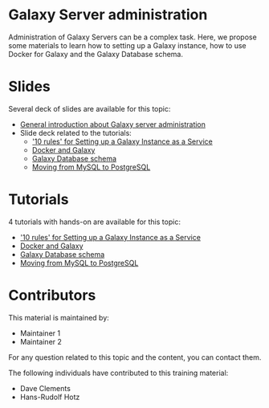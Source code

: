 Galaxy Server administration
====

Administration of Galaxy Servers can be a complex task. Here, we propose some materials to learn how to setting up a Galaxy instance, how to use Docker for Galaxy and the Galaxy Database schema.

# Slides

Several deck of slides are available for this topic:

- [General introduction about Galaxy server administration](http://bgruening.github.io/training-material/Admin-Corner/slides/)
- Slide deck related to the tutorials:
    - ['10 rules' for Setting up a Galaxy Instance as a Service](http://bgruening.github.io/training-material/Admin-Corner/slides/10rules_for_GaaS.html)
    - [Docker and Galaxy](http://bgruening.github.io/training-material/Admin-Corner/slides/galaxy_docker.html)
    - [Galaxy Database schema](http://bgruening.github.io/training-material/Admin-Corner/slides/database_schema.html)
    - [Moving from MySQL to PostgreSQL](http://bgruening.github.io/training-material/Admin-Corner/slides/mysql_to_postgresql.html)

# Tutorials

4 tutorials with hands-on are available for this topic:

- ['10 rules' for Setting up a Galaxy Instance as a Service](tutorial/10rules_for_GaaS.md)
- [Docker and Galaxy](tutorial/galaxy_docker.md)
- [Galaxy Database schema](tutorial/database_schema.md)
- [Moving from MySQL to PostgreSQL](tutorial/mysql_to_postgresql.md)

# Contributors

This material is maintained by:

- Maintainer 1
- Maintainer 2

For any question related to this topic and the content, you can contact them.

The following individuals have contributed to this training material:

- Dave Clements
- Hans-Rudolf Hotz
